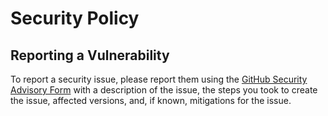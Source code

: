 # Security Policy

## Reporting a Vulnerability

To report a security issue, please report them using
the [GitHub Security Advisory Form](https://github.com/GenericMale/ollama-create-nodejs/security/advisories/new) with a
description of the issue, the steps you took to create the issue, affected versions, and, if known, mitigations for the
issue.
